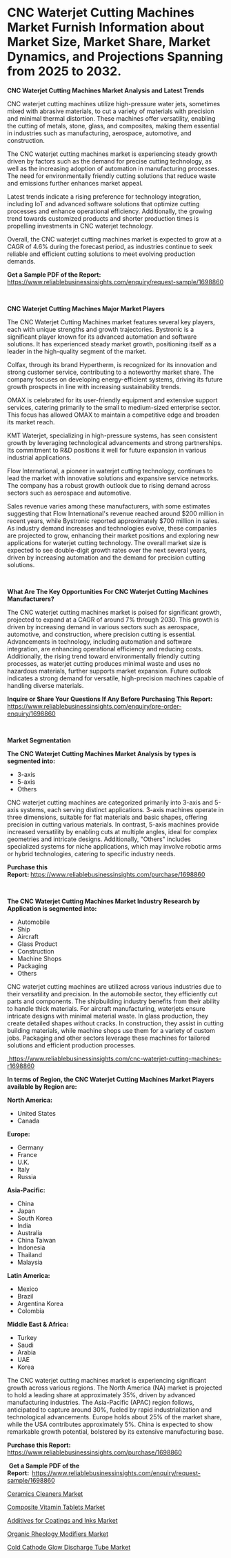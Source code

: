 <p><h1>CNC Waterjet Cutting Machines Market Furnish Information about Market Size, Market Share, Market Dynamics, and Projections Spanning from 2025 to 2032.</h1></p><p><strong>CNC Waterjet Cutting Machines Market Analysis and Latest Trends</strong></p>
<p><p>CNC waterjet cutting machines utilize high-pressure water jets, sometimes mixed with abrasive materials, to cut a variety of materials with precision and minimal thermal distortion. These machines offer versatility, enabling the cutting of metals, stone, glass, and composites, making them essential in industries such as manufacturing, aerospace, automotive, and construction.</p><p>The CNC waterjet cutting machines market is experiencing steady growth driven by factors such as the demand for precise cutting technology, as well as the increasing adoption of automation in manufacturing processes. The need for environmentally friendly cutting solutions that reduce waste and emissions further enhances market appeal.</p><p>Latest trends indicate a rising preference for technology integration, including IoT and advanced software solutions that optimize cutting processes and enhance operational efficiency. Additionally, the growing trend towards customized products and shorter production times is propelling investments in CNC waterjet technology. </p><p>Overall, the CNC waterjet cutting machines market is expected to grow at a CAGR of 4.6% during the forecast period, as industries continue to seek reliable and efficient cutting solutions to meet evolving production demands.</p></p>
<p><strong>Get a Sample PDF of the Report:&nbsp;</strong> <a href="https://www.reliablebusinessinsights.com/enquiry/request-sample/1698860?utm_campaign=62&utm_medium=2&utm_source=Github&utm_content=ia&utm_term=27032025&utm_id=cnc-waterjet-cutting-machines">https://www.reliablebusinessinsights.com/enquiry/request-sample/1698860</a></p>
<p>&nbsp;</p>
<p><strong>CNC Waterjet Cutting Machines Major Market Players</strong></p>
<p><p>The CNC Waterjet Cutting Machines market features several key players, each with unique strengths and growth trajectories. Bystronic is a significant player known for its advanced automation and software solutions. It has experienced steady market growth, positioning itself as a leader in the high-quality segment of the market.</p><p>Colfax, through its brand Hypertherm, is recognized for its innovation and strong customer service, contributing to a noteworthy market share. The company focuses on developing energy-efficient systems, driving its future growth prospects in line with increasing sustainability trends.</p><p>OMAX is celebrated for its user-friendly equipment and extensive support services, catering primarily to the small to medium-sized enterprise sector. This focus has allowed OMAX to maintain a competitive edge and broaden its market reach.</p><p>KMT Waterjet, specializing in high-pressure systems, has seen consistent growth by leveraging technological advancements and strong partnerships. Its commitment to R&D positions it well for future expansion in various industrial applications.</p><p>Flow International, a pioneer in waterjet cutting technology, continues to lead the market with innovative solutions and expansive service networks. The company has a robust growth outlook due to rising demand across sectors such as aerospace and automotive.</p><p>Sales revenue varies among these manufacturers, with some estimates suggesting that Flow International's revenue reached around $200 million in recent years, while Bystronic reported approximately $700 million in sales. As industry demand increases and technologies evolve, these companies are projected to grow, enhancing their market positions and exploring new applications for waterjet cutting technology. The overall market size is expected to see double-digit growth rates over the next several years, driven by increasing automation and the demand for precision cutting solutions.</p></p>
<p>&nbsp;</p>
<p><strong>What Are The Key Opportunities For CNC Waterjet Cutting Machines Manufacturers?</strong></p>
<p><p>The CNC waterjet cutting machines market is poised for significant growth, projected to expand at a CAGR of around 7% through 2030. This growth is driven by increasing demand in various sectors such as aerospace, automotive, and construction, where precision cutting is essential. Advancements in technology, including automation and software integration, are enhancing operational efficiency and reducing costs. Additionally, the rising trend toward environmentally friendly cutting processes, as waterjet cutting produces minimal waste and uses no hazardous materials, further supports market expansion. Future outlook indicates a strong demand for versatile, high-precision machines capable of handling diverse materials.</p></p>
<p><strong>Inquire or Share Your Questions If Any Before Purchasing This Report:</strong> <a href="https://www.reliablebusinessinsights.com/enquiry/pre-order-enquiry/1698860?utm_campaign=62&utm_medium=2&utm_source=Github&utm_content=ia&utm_term=27032025&utm_id=cnc-waterjet-cutting-machines">https://www.reliablebusinessinsights.com/enquiry/pre-order-enquiry/1698860</a></p>
<p>&nbsp;</p>
<p><strong>Market Segmentation</strong></p>
<p><strong>The CNC Waterjet Cutting Machines Market Analysis by types is segmented into:</strong></p>
<p><ul><li>3-axis</li><li>5-axis</li><li>Others</li></ul></p>
<p><p>CNC waterjet cutting machines are categorized primarily into 3-axis and 5-axis systems, each serving distinct applications. 3-axis machines operate in three dimensions, suitable for flat materials and basic shapes, offering precision in cutting various materials. In contrast, 5-axis machines provide increased versatility by enabling cuts at multiple angles, ideal for complex geometries and intricate designs. Additionally, "Others" includes specialized systems for niche applications, which may involve robotic arms or hybrid technologies, catering to specific industry needs.</p></p>
<p><strong>Purchase this Report:&nbsp;</strong><a href="https://www.reliablebusinessinsights.com/purchase/1698860?utm_campaign=62&utm_medium=2&utm_source=Github&utm_content=ia&utm_term=27032025&utm_id=cnc-waterjet-cutting-machines">https://www.reliablebusinessinsights.com/purchase/1698860</a></p>
<p>&nbsp;</p>
<p><strong>The CNC Waterjet Cutting Machines Market Industry Research by Application is segmented into:</strong></p>
<p><ul><li>Automobile</li><li>Ship</li><li>Aircraft</li><li>Glass Product</li><li>Construction</li><li>Machine Shops</li><li>Packaging</li><li>Others</li></ul></p>
<p><p>CNC waterjet cutting machines are utilized across various industries due to their versatility and precision. In the automobile sector, they efficiently cut parts and components. The shipbuilding industry benefits from their ability to handle thick materials. For aircraft manufacturing, waterjets ensure intricate designs with minimal material waste. In glass production, they create detailed shapes without cracks. In construction, they assist in cutting building materials, while machine shops use them for a variety of custom jobs. Packaging and other sectors leverage these machines for tailored solutions and efficient production processes.</p></p>
<p><a href="https://www.reliablebusinessinsights.com/cnc-waterjet-cutting-machines-r1698860?utm_campaign=62&utm_medium=2&utm_source=Github&utm_content=ia&utm_term=27032025&utm_id=cnc-waterjet-cutting-machines">&nbsp;https://www.reliablebusinessinsights.com/cnc-waterjet-cutting-machines-r1698860</a></p>
<p><strong>In terms of Region, the CNC Waterjet Cutting Machines Market Players available by Region are:</strong></p>
<p>
    <p> <strong> North America: </strong>
        <ul>
            <li>United States</li>
            <li>Canada</li>
        </ul>
        </p> 
    <p> <strong> Europe: </strong>
        <ul>
            <li>Germany</li>
            <li>France</li>
            <li>U.K.</li>
            <li>Italy</li>
            <li>Russia</li>
        </ul>
        </p> 
    <p> <strong> Asia-Pacific: </strong>
        <ul>
            <li>China</li>
            <li>Japan</li>
            <li>South Korea</li>
            <li>India</li>
            <li>Australia</li>
            <li>China Taiwan</li>
            <li>Indonesia</li>
            <li>Thailand</li>
            <li>Malaysia</li>
        </ul>
        </p> 
    <p> <strong> Latin America: </strong>
        <ul>
            <li>Mexico</li>
            <li>Brazil</li>
            <li>Argentina Korea</li>
            <li>Colombia</li>
        </ul>
        </p> 
    <p> <strong> Middle East & Africa: </strong>
        <ul>
            <li>Turkey</li>
            <li>Saudi</li>
            <li>Arabia</li>
            <li>UAE</li>
            <li>Korea</li>
        </ul>
    </p>
    </p>
<p><p>The CNC waterjet cutting machines market is experiencing significant growth across various regions. The North America (NA) market is projected to hold a leading share at approximately 35%, driven by advanced manufacturing industries. The Asia-Pacific (APAC) region follows, anticipated to capture around 30%, fueled by rapid industrialization and technological advancements. Europe holds about 25% of the market share, while the USA contributes approximately 5%. China is expected to show remarkable growth potential, bolstered by its extensive manufacturing base.</p></p>
<p><strong>Purchase this Report: </strong><a href="https://www.reliablebusinessinsights.com/purchase/1698860?utm_campaign=62&utm_medium=2&utm_source=Github&utm_content=ia&utm_term=27032025&utm_id=cnc-waterjet-cutting-machines">https://www.reliablebusinessinsights.com/purchase/1698860</a></p>
<p>&nbsp;<strong>Get a Sample PDF of the Report:&nbsp;&nbsp;</strong><a href="https://www.reliablebusinessinsights.com/enquiry/request-sample/1698860?utm_campaign=62&utm_medium=2&utm_source=Github&utm_content=ia&utm_term=27032025&utm_id=cnc-waterjet-cutting-machines">https://www.reliablebusinessinsights.com/enquiry/request-sample/1698860</a></p>
<p><strong></strong></p>
<p><p><a href="https://github.com/vaeilabin/Market-Research-Report-List-1/blob/main/ceramics-cleaners-market.md?utm_campaign=62&utm_medium=2&utm_source=Github&utm_content=ia&utm_term=27032025&utm_id=cnc-waterjet-cutting-machines">Ceramics Cleaners Market</a></p><p><a href="https://github.com/bilkbitsch/Market-Research-Report-List-1/blob/main/composite-vitamin-tablets-market.md?utm_campaign=62&utm_medium=2&utm_source=Github&utm_content=ia&utm_term=27032025&utm_id=cnc-waterjet-cutting-machines">Composite Vitamin Tablets Market</a></p><p><a href="https://github.com/alekitanis/Market-Research-Report-List-1/blob/main/additives-for-coatings-and-inks-market.md?utm_campaign=62&utm_medium=2&utm_source=Github&utm_content=ia&utm_term=27032025&utm_id=cnc-waterjet-cutting-machines">Additives for Coatings and Inks Market</a></p><p><a href="https://github.com/kumadenthela/Market-Research-Report-List-1/blob/main/organic-rheology-modifiers-market.md?utm_campaign=62&utm_medium=2&utm_source=Github&utm_content=ia&utm_term=27032025&utm_id=cnc-waterjet-cutting-machines">Organic Rheology Modifiers Market</a></p><p><a href="https://github.com/hirtzhulstsq/Market-Research-Report-List-1/blob/main/cold-cathode-glow-discharge-tube-market.md?utm_campaign=62&utm_medium=2&utm_source=Github&utm_content=ia&utm_term=27032025&utm_id=cnc-waterjet-cutting-machines">Cold Cathode Glow Discharge Tube Market</a></p></p>